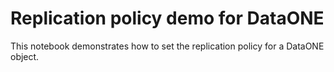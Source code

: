 # Replication policy demo for DataONE

This notebook demonstrates how to set the replication policy for a DataONE object.